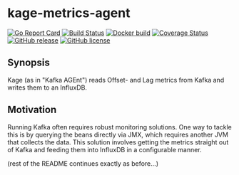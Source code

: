 # kage-metrics-agent

[![Go Report Card](https://goreportcard.com/badge/github.com/hentainer/kage-metrics-agent)](https://goreportcard.com/report/github.com/hentainer/kage-metrics-agent)
[![Build Status](https://travis-ci.org/hentainer/kage-metrics-agent.svg?branch=master)](https://travis-ci.org/hentainer/kage-metrics-agent)
[![Docker build](https://img.shields.io/docker/automated/hentainer/kage-metrics-agent.svg)](https://hub.docker.com/r/hentainer/kage-metrics-agent/)
[![Coverage Status](https://coveralls.io/repos/github/hentainer/kage-metrics-agent/badge.svg?branch=master)](https://coveralls.io/github/hentainer/kage-metrics-agent?branch=master)
[![GitHub release](https://img.shields.io/github/release/hentainer/kage-metrics-agent.svg)](https://github.com/hentainer/kage-metrics-agent/releases)
[![GitHub license](https://img.shields.io/badge/license-MIT-blue.svg)](https://raw.githubusercontent.com/hentainer/kage-metrics-agent/master/LICENSE)

## Synopsis

Kage (as in \"Kafka AGEnt\") reads Offset- and Lag metrics from Kafka and writes them to an InfluxDB.

## Motivation

Running Kafka often requires robust monitoring solutions. One way to tackle this is by querying the beans directly via JMX, which requires another JVM that collects the data. This solution involves getting the metrics straight out of Kafka and feeding them into InfluxDB in a configurable manner.

(rest of the README continues exactly as before...)